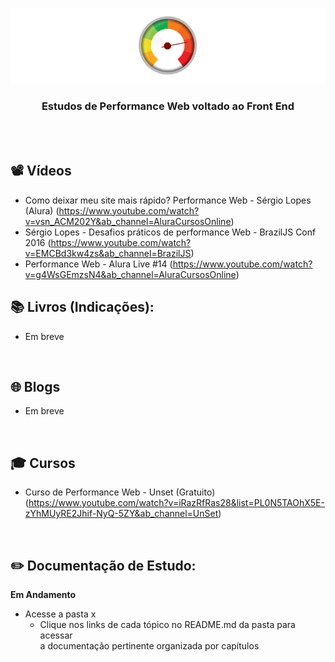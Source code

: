 ﻿<div align="center">
 
 ![Performance Web Header Readme](img/header-readme.png)

  ### **Estudos de Performance Web voltado ao Front End**
</div>
<br><br>

## 📽 Vídeos

+ Como deixar meu site mais rápido? Performance Web - Sérgio Lopes (Alura) (https://www.youtube.com/watch?v=vsn_ACM202Y&ab_channel=AluraCursosOnline)
+ Sérgio Lopes - Desafios práticos de performance Web - BrazilJS Conf 2016 (https://www.youtube.com/watch?v=EMCBd3kw4zs&ab_channel=BrazilJS)
+ Performance Web - Alura Live #14 (https://www.youtube.com/watch?v=g4WsGEmzsN4&ab_channel=AluraCursosOnline)

## 📚  Livros (Indicações): 
 
+ Em breve

<br>

## 🌐 Blogs

+ Em breve

<br>

## 🎓 Cursos

+ Curso de Performance Web - Unset (Gratuito) (https://www.youtube.com/watch?v=iRazRfRas28&list=PL0N5TAOhX5E-zYhMUyRE2Jhif-NyQ-5ZY&ab_channel=UnSet)

<br>

## ✏️ Documentação de Estudo:

**Em Andamento**

+ Acesse a pasta x
  + Clique nos links de cada tópico no README.md da pasta para acessar<br> a documentação pertinente organizada por capítulos


